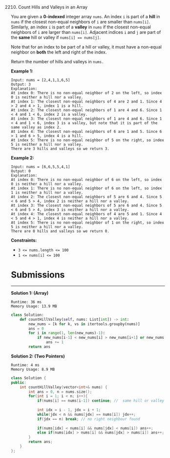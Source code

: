 2210. Count Hills and Valleys in an Array

You are given a **0-indexed** integer array `nums`. An index `i` is part of a **hill** in `nums` if the closest non-equal neighbors of `i` are smaller than `nums[i]`. Similarly, an index `i` is part of a **valley** in `nums` if the closest non-equal neighbors of `i` are larger than `nums[i]`. Adjacent indices `i` and `j` are part of the **same** hill or valley if `nums[i] == nums[j]`.

Note that for an index to be part of a hill or valley, it must have a non-equal neighbor on **both** the left and right of the index.

Return the number of hills and valleys in `nums.`

 

**Example 1:**
```
Input: nums = [2,4,1,1,6,5]
Output: 3
Explanation:
At index 0: There is no non-equal neighbor of 2 on the left, so index 0 is neither a hill nor a valley.
At index 1: The closest non-equal neighbors of 4 are 2 and 1. Since 4 > 2 and 4 > 1, index 1 is a hill. 
At index 2: The closest non-equal neighbors of 1 are 4 and 6. Since 1 < 4 and 1 < 6, index 2 is a valley.
At index 3: The closest non-equal neighbors of 1 are 4 and 6. Since 1 < 4 and 1 < 6, index 3 is a valley, but note that it is part of the same valley as index 2.
At index 4: The closest non-equal neighbors of 6 are 1 and 5. Since 6 > 1 and 6 > 5, index 4 is a hill.
At index 5: There is no non-equal neighbor of 5 on the right, so index 5 is neither a hill nor a valley. 
There are 3 hills and valleys so we return 3.
```

**Example 2:**
```
Input: nums = [6,6,5,5,4,1]
Output: 0
Explanation:
At index 0: There is no non-equal neighbor of 6 on the left, so index 0 is neither a hill nor a valley.
At index 1: There is no non-equal neighbor of 6 on the left, so index 1 is neither a hill nor a valley.
At index 2: The closest non-equal neighbors of 5 are 6 and 4. Since 5 < 6 and 5 > 4, index 2 is neither a hill nor a valley.
At index 3: The closest non-equal neighbors of 5 are 6 and 4. Since 5 < 6 and 5 > 4, index 3 is neither a hill nor a valley.
At index 4: The closest non-equal neighbors of 4 are 5 and 1. Since 4 < 5 and 4 > 1, index 4 is neither a hill nor a valley.
At index 5: There is no non-equal neighbor of 1 on the right, so index 5 is neither a hill nor a valley.
There are 0 hills and valleys so we return 0.
```

**Constraints:**

* `3 <= nums.length <= 100`
* `1 <= nums[i] <= 100`

# Submissions
---
**Solution 1: (Array)**
```
Runtime: 36 ms
Memory Usage: 13.9 MB
```
```python
class Solution:
    def countHillValley(self, nums: List[int]) -> int:
        new_nums = [k for k, vs in itertools.groupby(nums)]
        ans = 0
        for i in range(1, len(new_nums)-1):
            if new_nums[i-1] < new_nums[i] > new_nums[i+1] or new_nums[i-1] > new_nums[i] < new_nums[i+1]:
                ans += 1
        return ans
```

**Solution 2: (Two Pointers)**
```
Runtime: 4 ms
Memory Usage: 8.9 MB
```
```c++
class Solution {
public:
    int countHillValley(vector<int>& nums) {
        int ans = 0, n = nums.size();
        for(int i = 1; i < n; i++){
            if(nums[i] == nums[i-1]) continue; //  same hill or valley
            
            int idx = i - 1, jdx = i + 1;
            while(jdx < n && nums[jdx] == nums[i]) jdx++;
            if(jdx == n) break; // no right neighbour found
            
            if(nums[idx] < nums[i] && nums[jdx] < nums[i]) ans++;
            else if(nums[idx] > nums[i] && nums[jdx] > nums[i]) ans++;
        }
        return ans;
    }
};
```
